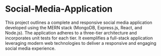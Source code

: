 # Social-Media-Application
This project outlines a complete and responsive social media application developed using the MERN stack (MongoDB, Express.js, React, and Node.js). The application adheres to a three-tier architecture and incorporates unit tests for each tier. It exemplifies a full-stack application leveraging modern web technologies to deliver a responsive and engaging social media experience.
